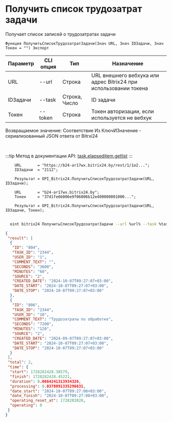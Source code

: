 ﻿---
sidebar_position: 3
---

# Получить список трудозатрат задачи
 Получает список записей о трудозатратах задачи



`Функция ПолучитьСписокТрудозатратЗадачи(Знач URL, Знач IDЗадачи, Знач Токен = "") Экспорт`

  | Параметр | CLI опция | Тип | Назначение |
  |-|-|-|-|
  | URL | --url | Строка | URL внешнего вебхука или адрес Bitrix24 при использовании токена |
  | IDЗадачи | --task | Строка, Число | ID задачи |
  | Токен | --token | Строка | Токен авторизации, если используется не вебхук |

  
  Возвращаемое значение:   Соответствие Из КлючИЗначение - сериализованный JSON ответа от Bitrxi24

<br/>

:::tip
Метод в документации API: [task.elapseditem.getlist](https://dev.1c-bitrix.ru/rest_help/tasks/task/elapseditem/getlist.php)
:::
<br/>


```bsl title="Пример кода"
    URL       = "https://b24-ar17wx.bitrix24.by/rest/1/1o2...";
    IDЗадачи  = "2112";

    Результат = OPI_Bitrix24.ПолучитьСписокТрудозатратЗадачи(URL, IDЗадачи);

    URL       = "b24-ar17wx.bitrix24.by";
    Токен     = "37d1fe66006e9f06006b12e400000001000...";

    Результат = OPI_Bitrix24.ПолучитьСписокТрудозатратЗадачи(URL, IDЗадачи, Токен);
```



```sh title="Пример команды CLI"
    
  oint bitrix24 ПолучитьСписокТрудозатратЗадачи --url %url% --task %task% --token %token%

```

```json title="Результат"
{
 "result": [
  {
   "ID": "804",
   "TASK_ID": "2344",
   "USER_ID": "1",
   "COMMENT_TEXT": "",
   "SECONDS": "3600",
   "MINUTES": "60",
   "SOURCE": "2",
   "CREATED_DATE": "2024-10-07T09:27:07+03:00",
   "DATE_START": "2024-10-07T09:27:07+03:00",
   "DATE_STOP": "2024-10-07T09:27:07+03:00"
  },
  {
   "ID": "806",
   "TASK_ID": "2344",
   "USER_ID": "10",
   "COMMENT_TEXT": "Трудозатраты по обработке",
   "SECONDS": "7200",
   "MINUTES": "120",
   "SOURCE": "2",
   "CREATED_DATE": "2024-09-07T09:27:07+03:00",
   "DATE_START": "2024-10-07T09:27:07+03:00",
   "DATE_STOP": "2024-10-07T09:27:07+03:00"
  }
 ],
 "total": 2,
 "time": {
  "start": 1728282428.38579,
  "finish": 1728282428.45221,
  "duration": 0.0664241313934326,
  "processing": 0.0378091335296631,
  "date_start": "2024-10-07T09:27:08+03:00",
  "date_finish": "2024-10-07T09:27:08+03:00",
  "operating_reset_at": 1728283028,
  "operating": 0
 }
}
```
